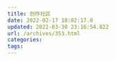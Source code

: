 ```yaml
---
title: 创作社区
date: 2022-02-17 18:02:17.0
updated: 2022-03-30 23:16:54.822
url: /archives/353.html
categories: 
tags: 
---
```


